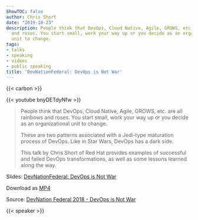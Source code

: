 ```yaml
---
ShowTOC: false
author: Chris Short
date: "2019-10-23"
description: People think that DevOps, Cloud Native, Agile, GROWS, etc. are all rainbows
  and roses. You start small, work your way up or you decide as an organizational
  unit to change.
tags:
- talks
- speaking
- videos
- public speaking
title: 'DevNationFederal: DevOps is Not War'
---
```


{{< carbon >}}

{{< youtube bnyDETdyNfw >}}

> People think that DevOps, Cloud Native, Agile, GROWS, etc. are all rainbows and roses. You start small, work your way up or you decide as an organizational unit to change.
>
> These are two patterns associated with a Jedi-type maturation process of DevOps. Like in Star Wars, DevOps has a dark side.
>
> This talk by Chris Short of Red Hat provides examples of successful and failed DevOps transformations, as well as some lessons learned along the way.

Slides: [DevNationFederal: DevOps is Not War](https://speakerdeck.com/chrisshort/devnationfederal-devops-is-not-war)

Download as [MP4](https://shortcdn.com/chrisshort/DevNation-Federal-2018-DevOps-is-Not-War.mp4)

Source: [DevNation Federal 2018 - DevOps is Not War](https://youtu.be/bnyDETdyNfw)

{{< speaker >}}

